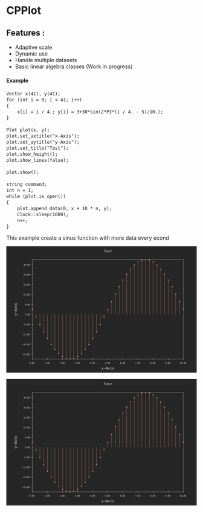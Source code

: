# CPPlot
## Features :
  - Adaptive scale
  - Dynamic use
  - Handle multiple datasets
  - Basic linear algebra classes (Work in progress)
#### Example
  	Vector x(41), y(41);
	for (int i = 0; i < 41; i++)
	{
		x[i] = i / 4.; y[i] = 3+30*sin(2*PI*(i / 4. - 5)/10.);
	}
	
	Plot plot(x, y);
	plot.set_axtitle("x-Axis");
	plot.set_aytitle("y-Axis");
	plot.set_title("Test");
	plot.show_height();
	plot.show_lines(false);

	plot.show();

	string command;
	int n = 1;
	while (plot.is_open())
	{
		plot.append_data(0, x + 10 * n, y);
		Clock::sleep(1000);
		n++;
	}
  This example create a sinus function with more data every econd
  
  ![alt text][Demo]


[Demo]: CPPlot_example.gif "CPPlot"

![alt text][Demo]


[Demo]: CPPlot.png "CPPlot"
